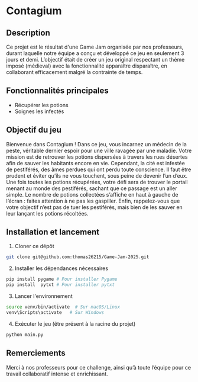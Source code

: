 # Contagium

## Description
Ce projet est le résultat d'une Game Jam organisée par nos professeurs, durant laquelle notre équipe a conçu et développé ce jeu en seulement 3 jours et demi. L’objectif était de créer un jeu original respectant un thème imposé (médieval) avec la fonctionnalité apparaître disparaître, en collaborant efficacement malgré la contrainte de temps.

## Fonctionnalités principales
- Récupérer les potions
- Soignes les infectés

## Objectif du jeu
Bienvenue dans Contagium ! Dans ce jeu, vous incarnez un médecin de la peste, véritable dernier espoir pour une ville ravagée par une maladie. Votre mission est de retrouver les potions dispersées à travers les rues désertes afin de sauver les habitants encore en vie. Cependant, la cité est infestée de pestiférés, des âmes perdues qui ont perdu toute conscience. Il faut être prudent et éviter qu’ils ne vous touchent, sous peine de devenir l’un d’eux. Une fois toutes les potions récupérées, votre défi sera de trouver le portail menant au monde des pestiférés, sachant que ce passage est un aller simple. Le nombre de potions collectées s’affiche en haut à gauche de l’écran : faites attention à ne pas les gaspiller. Enfin, rappelez-vous que votre objectif n’est pas de tuer les pestiférés, mais bien de les sauver en leur lançant les potions récoltées.

## Installation et lancement
1. Cloner ce dépôt  
```bash
git clone git@github.com:thomas26215/Game-Jam-2025.git
```
2. Installer les dépendances nécessaires
```bash
pip install pygame # Pour installer Pygame
pip install  pytxt # Pour installer pytxt
```
3. Lancer l'environnement
```bash
source venv/bin/activate  # Sur macOS/Linux
venv\Scripts\activate   # Sur Windows
```

4. Exécuter le jeu (être présent à la racine du projet)
```bash
python main.py
```

## Remerciements
Merci à nos professeurs pour ce challenge, ainsi qu’à toute l’équipe pour ce travail collaboratif intense et enrichissant.

